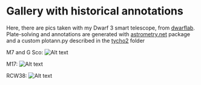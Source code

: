 # Gallery with historical annotations

Here, there are pics taken with my Dwarf 3 smart telescope, from [dwarflab](dwarflab.com). Plate-solving and annotations are generated with
[astrometry.net](astrometry.net) package and a custom plotann.py described
in the [tycho2](../tycho2) folder  

M7 and G Sco:
![Alt text](M7.png?raw=true "M7")

M17:
![Alt text](M17.png?raw=true "M17")

RCW38:
![Alt text](RCW38.png?raw=true "RCW38")
